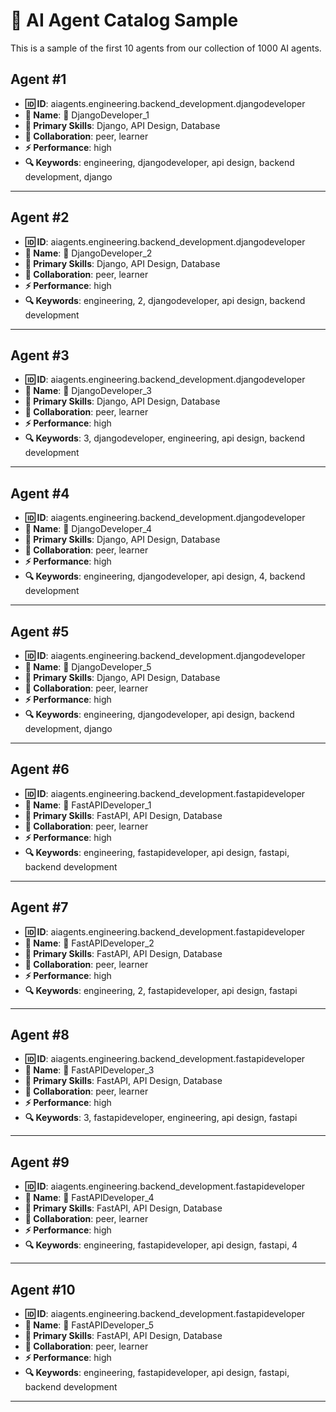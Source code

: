 # 🤖 AI Agent Catalog Sample

This is a sample of the first 10 agents from our collection of 1000 AI agents.

## Agent #1

- **🆔 ID**: aiagents.engineering.backend_development.djangodeveloper
- **📛 Name**: 🔧 DjangoDeveloper_1
- **🎯 Primary Skills**: Django, API Design, Database
- **🤝 Collaboration**: peer, learner
- **⚡ Performance**: high
- **🔍 Keywords**: engineering, djangodeveloper, api design, backend development, django

---

## Agent #2

- **🆔 ID**: aiagents.engineering.backend_development.djangodeveloper
- **📛 Name**: 🔧 DjangoDeveloper_2
- **🎯 Primary Skills**: Django, API Design, Database
- **🤝 Collaboration**: peer, learner
- **⚡ Performance**: high
- **🔍 Keywords**: engineering, 2, djangodeveloper, api design, backend development

---

## Agent #3

- **🆔 ID**: aiagents.engineering.backend_development.djangodeveloper
- **📛 Name**: 🔧 DjangoDeveloper_3
- **🎯 Primary Skills**: Django, API Design, Database
- **🤝 Collaboration**: peer, learner
- **⚡ Performance**: high
- **🔍 Keywords**: 3, djangodeveloper, engineering, api design, backend development

---

## Agent #4

- **🆔 ID**: aiagents.engineering.backend_development.djangodeveloper
- **📛 Name**: 🔧 DjangoDeveloper_4
- **🎯 Primary Skills**: Django, API Design, Database
- **🤝 Collaboration**: peer, learner
- **⚡ Performance**: high
- **🔍 Keywords**: engineering, djangodeveloper, api design, 4, backend development

---

## Agent #5

- **🆔 ID**: aiagents.engineering.backend_development.djangodeveloper
- **📛 Name**: 🔧 DjangoDeveloper_5
- **🎯 Primary Skills**: Django, API Design, Database
- **🤝 Collaboration**: peer, learner
- **⚡ Performance**: high
- **🔍 Keywords**: engineering, djangodeveloper, api design, backend development, django

---

## Agent #6

- **🆔 ID**: aiagents.engineering.backend_development.fastapideveloper
- **📛 Name**: 🔧 FastAPIDeveloper_1
- **🎯 Primary Skills**: FastAPI, API Design, Database
- **🤝 Collaboration**: peer, learner
- **⚡ Performance**: high
- **🔍 Keywords**: engineering, fastapideveloper, api design, fastapi, backend development

---

## Agent #7

- **🆔 ID**: aiagents.engineering.backend_development.fastapideveloper
- **📛 Name**: 🔧 FastAPIDeveloper_2
- **🎯 Primary Skills**: FastAPI, API Design, Database
- **🤝 Collaboration**: peer, learner
- **⚡ Performance**: high
- **🔍 Keywords**: engineering, 2, fastapideveloper, api design, fastapi

---

## Agent #8

- **🆔 ID**: aiagents.engineering.backend_development.fastapideveloper
- **📛 Name**: 🔧 FastAPIDeveloper_3
- **🎯 Primary Skills**: FastAPI, API Design, Database
- **🤝 Collaboration**: peer, learner
- **⚡ Performance**: high
- **🔍 Keywords**: 3, fastapideveloper, engineering, api design, fastapi

---

## Agent #9

- **🆔 ID**: aiagents.engineering.backend_development.fastapideveloper
- **📛 Name**: 🔧 FastAPIDeveloper_4
- **🎯 Primary Skills**: FastAPI, API Design, Database
- **🤝 Collaboration**: peer, learner
- **⚡ Performance**: high
- **🔍 Keywords**: engineering, fastapideveloper, api design, fastapi, 4

---

## Agent #10

- **🆔 ID**: aiagents.engineering.backend_development.fastapideveloper
- **📛 Name**: 🔧 FastAPIDeveloper_5
- **🎯 Primary Skills**: FastAPI, API Design, Database
- **🤝 Collaboration**: peer, learner
- **⚡ Performance**: high
- **🔍 Keywords**: engineering, fastapideveloper, api design, fastapi, backend development

---

